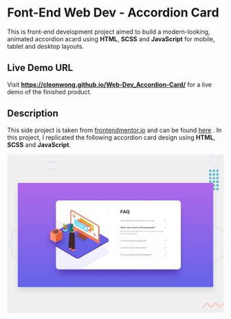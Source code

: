 # Font-End Web Dev - Accordion Card

This is front-end development project aimed to build a modern-looking, animated
accordion acard using **HTML**, **SCSS** and **JavaScript** for mobile, tablet
and desktop layouts.

## Live Demo URL

Visit **https://cleonwong.github.io/Web-Dev_Accordion-Card/** for a live demo of
the finished product.

## Description

This side project is taken from [frontendmentor.io](https://www.frontendmentor.io)
and can be found [here](https://www.frontendmentor.io/challenges/easybank-landing-page-WaUhkoDN) . In this project, I replicated the following
accordion card design using **HTML**, **SCSS** and **JavaScript**.

![Screenshot 1](https://github.com/CleonWong/Web-Dev_Accordion-Card/blob/main/design/desktop-preview.jpg?raw=true)
